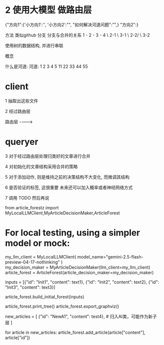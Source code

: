 # 2 使用大模型 做路由层

{"方向1":{'小方向1':'',
           '小方向2':"",
       "如何解决河道问题":"",}
"方向2":}

方法
类似github 分支 分支与合并的关系
1 - 2    - 3   - 4
  \ 2-1  \ 3-1
  \ 2-2/ \ 3-2

使用树的数据结构, 并进行串联



概念

什么是河道:
河道: 1  2  3  4  5
     11 22 33 44 55



# client

1 抽取出这些文件

2 经过路由层

路由层 ----> 

# queryer

3 对于经过路由层处理归类好的文章进行合并

4 对初始化的文章结构采用合并的策略

5 对于添加动作, 则是维持之前的决策结构不大变化, 而微调其结构

6 是否验证的标签, 这很重要 未来还可以加入概率或者神经网络方式



7 调用 TODO 然后再说


from article_forestz import MyLocalLLMClient,MyArticleDecisionMaker,ArticleForest


# For local testing, using a simpler model or mock:
my_llm_client = MyLocalLLMClient(
    model_name="gemini-2.5-flash-preview-04-17-nothinking"
)  
my_decision_maker = MyArticleDecisionMaker(llm_client=my_llm_client)
article_forest = ArticleForest(article_decision_maker=my_decision_maker)

inputs = [{"id": "Init1", "content": text1},
 {"id": "Init2", "content": text2},
 {"id": "Init3", "content": text3}]

article_forest.build_initial_forest(inputs)

article_forest.print_tree()
article_forest.export_graphviz()

new_articles = [
        {"id": "NewA1", "content": test4}, # 归入AI类，可能作为新子层
]

for article in new_articles:
    article_forest.add_article(article["content"], article["id"])
    